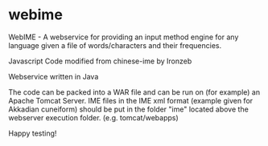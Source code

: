 webime
======

WebIME - A webservice for providing an input method engine for any language given a file of words/characters and their frequencies.

Javascript Code modified from chinese-ime by Ironzeb

Webservice written in Java

The code can be packed into a WAR file and can be run on (for example) an Apache Tomcat Server.
IME files in the IME xml format (example given for Akkadian cuneiform) should be put in the folder "ime" located above the webserver execution folder. (e.g. tomcat/webapps)

Happy testing!



